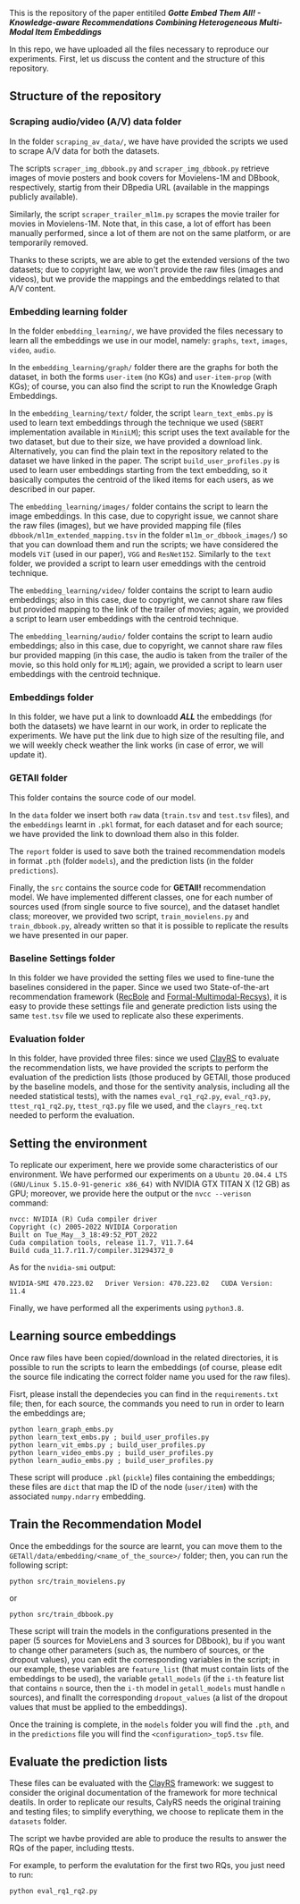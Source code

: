 This is the repository of the paper entitiled ***Gotte Embed Them All! - Knowledge-aware Recommendations Combining Heterogeneous Multi-Modal Item Embeddings***

In this repo, we have uploaded all the files necessary to reproduce our experiments.
First, let us discuss the content and the structure of this repository.

## Structure of the repository

### Scraping audio/video (A/V) data folder
In the folder `scraping_av_data/`, we have have provided the scripts we used to scrape A/V data for both the datasets.

The scripts `scraper_img_dbbook.py` and `scraper_img_dbbook.py` retrieve images of movie posters and book covers for Movielens-1M and DBbook, respectively, startig from their DBpedia URL (available in the mappings publicly available).

Similarly, the script `scraper_trailer_ml1m.py` scrapes the movie trailer for movies in Movielens-1M. Note that, in this case, a lot of effort has been manually performed, since a lot of them are not on the same platform, or are temporarily removed.

Thanks to these scripts, we are able to get the extended versions of the two datasets; due to copyright law, we won't provide the raw files (images and videos), but we provide the mappings and the embeddings related to that A/V content.

### Embedding learning folder 
In the folder `embedding_learning/`, we have provided the files necessary to learn all the embeddings we use in our model, namely: `graphs`, `text`, `images`, `video`, `audio`.

In the `embedding_learning/graph/` folder there are the graphs for both the dataset, in both the forms `user-item` (no KGs) and `user-item-prop` (with KGs); of course, you can also find the script to run the Knowledge Graph Embeddings.

In the `embedding_learning/text/` folder, the script `learn_text_embs.py` is used to learn text embeddings through the technique we used (`SBERT` implementation available in `MiniLM`); this script uses the text available for the two dataset, but due to their size, we have provided a download link. Alternatively, you can find the plain text in the repository related to the dataset we have linked in the paper.
The script `build_user_profiles.py` is used to learn user embeddings starting from the text embedding, so it basically computes the centroid of the liked items for each users, as we described in our paper.

The `embedding_learning/images/` folder contains the script to learn the image embeddings. In this case, due to copyright issue, we cannot share the raw files (images), but we have provided mapping file (files `dbbook/ml1m_extended_mapping.tsv` in the folder `ml1m_or_dbbook_images/`) so that you can download them and run the scripts; we have considered the models `ViT` (used in our paper), `VGG` and `ResNet152`. Similarly to the `text` folder, we provided a script to learn user emeddings with the centroid technique.

The `embedding_learning/video/` folder contains the script to learn audio embeddings; also in this case, due to copyright, we cannot share raw files but provided mapping to the link of the trailer of movies; again, we provided a script to learn user embeddings with the centroid technique.

The `embedding_learning/audio/` folder contains the script to learn audio embeddings; also in this case, due to copyright, we cannot share raw files bur provided mapping (in this case, the audio is taken from the trailer of the movie, so this hold only for `ML1M`); again, we provided a script to learn user embeddings with the centroid technique.

### Embeddings folder
In this folder, we have put a link to downloadd ***ALL*** the embeddings (for both the datasets) we have learnt in our work, in order to replicate the experiments. We have put the link due to high size of the resulting file, and we will weekly check weather the link works (in case of error, we will update it).

### GETAll folder

This folder contains the source code of our model.

In the `data` folder we insert both `raw` data (`train.tsv` and `test.tsv` files), and the `embeddings` learnt in `.pkl` format, for each dataset and for each source; we have provided the link to download them also in this folder.

The `report` folder is used to save both the trained recommendation models in format `.pth` (folder `models`), and the prediction lists (in the folder `predictions`). 

Finally, the `src` contains the source code for **GETAll!** recommendation model.
We have implemented different classes, one for each number of sources used (from single source to five source), and the dataset handlet class; moreover, we provided two script, `train_movielens.py` and `train_dbbook.py`, already written so that it is possible to replicate the results we have presented in our paper. 

### Baseline Settings folder

In this folder we have provided the setting files we used to fine-tune the baselines considered in the paper.
Since we used two State-of-the-art recommendation framework ([RecBole](https://github.com/RUCAIBox/RecBole) and [Formal-Multimodal-Recsys](https://github.com/sisinflab/Formal-MultiMod-Rec/tree/main)), it is easy to provide these settings file and generate prediction lists using the same `test.tsv` file we used to replicate also these experiments.

### Evaluation folder
In this folder, have provided three files: since we used [ClayRS](https://swapuniba.github.io/ClayRS/) to evaluate the recommendation lists, we have provided the scripts to perform the evaluation of the prediction lists (those produced by GETAll, those produced by the baseline models, and those for the sentivity analysis, including all the needed statistical tests), with the names `eval_rq1_rq2.py`, `eval_rq3.py`, `ttest_rq1_rq2.py`, `ttest_rq3.py` file we used, and the `clayrs_req.txt` needed to perform the evaluation.

## Setting the environment

To replicate our experiment, here we provide some characteristics of our environment.
We have performed our experiments on a `Ubuntu 20.04.4 LTS (GNU/Linux 5.15.0-91-generic x86_64)` with NVIDIA GTX TITAN X (12 GB) as GPU; moreover, we provide here the output or the `nvcc --verison` command:
```
nvcc: NVIDIA (R) Cuda compiler driver
Copyright (c) 2005-2022 NVIDIA Corporation
Built on Tue_May__3_18:49:52_PDT_2022
Cuda compilation tools, release 11.7, V11.7.64
Build cuda_11.7.r11.7/compiler.31294372_0
```

As for the `nvidia-smi` output:
```
NVIDIA-SMI 470.223.02   Driver Version: 470.223.02   CUDA Version: 11.4
```

Finally, we have performed all the experiments using `python3.8`.

## Learning source embeddings

Once raw files have been copied/download in the related directories, it is possible to run the scripts to learn the embeddings (of course, please edit the source file indicating the correct folder name you used for the raw files).

Fisrt, please install the dependecies you can find in the `requirements.txt` file;
then, for each source, the commands you need to run in order to learn the embeddings are;

```
python learn_graph_embs.py
python learn_text_embs.py ; build_user_profiles.py
python learn_vit_embs.py ; build_user_profiles.py
python learn_video_embs.py ; build_user_profiles.py
python learn_audio_embs.py ; build_user_profiles.py
```

These script will produce `.pkl` (`pickle`) files containing the embeddings; these files are `dict` that map the ID of the node (`user/item`) with the associated `numpy.ndarry` embedding.

## Train the Recommendation Model

Once the embeddings for the source are learnt, you can move them to the `GETAll/data/embedding/<name_of_the_source>/` folder;
then, you can run the following script:
```
python src/train_movielens.py
```
or 
```
python src/train_dbbook.py
```

These script will train the models in the configurations presented in the paper (5 sources for MovieLens and 3 sources for DBbook), bu if you want to change other parameters (such as, the numbero of sources, or the dropout values), you can edit the corresponding variables in the script; in our example, these variables are `feature_list` (that must contain lists of the embeddings to be used), the variable `getall_models` (if the `i-th` feature list that contains `n` source, then the `i-th` model in `getall_models` must handle `n` sources), and finallt the corresponding `dropout_values` (a list of the dropout values that must be applied to the embeddings).

Once the training is complete, in the `models` folder you will find the `.pth`, and in the `predictions` file you will find the `<configuration>_top5.tsv` file.

## Evaluate the prediction lists

These files can be evaluated with the [ClayRS](https://swapuniba.github.io/ClayRS/) framework: we suggest to consider the original documentation of the framework for more technical deatils.
In order to replicate our results, CalyRS needs the original training and testing files; to simplify everything, we choose to replicate them in the `datasets` folder.

The script we havbe provided are able to produce the results to answer the RQs of the paper, including ttests.

For example, to perform the evalutation for the first two RQs, you just need to run:
```
python eval_rq1_rq2.py 
```